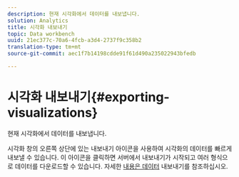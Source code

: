 ```yaml
---
description: 현재 시각화에서 데이터를 내보냅니다.
solution: Analytics
title: 시각화 내보내기
topic: Data workbench
uuid: 21ec377c-70a6-4fcb-a3d4-2737f9c358b2
translation-type: tm+mt
source-git-commit: aec1f7b14198cdde91f61d490a235022943bfedb

---
```



# 시각화 내보내기{#exporting-visualizations}

현재 시각화에서 데이터를 내보냅니다.

시각화 창의 오른쪽 상단에 있는 내보내기 아이콘을 사용하여 시각화의 데이터를 빠르게 내보낼 수 있습니다. 이 아이콘을 클릭하면 서버에서 내보내기가 시작되고 여러 형식으로 데이터를 다운로드할 수 있습니다. 자세한 [내용은 데이터](../../../../home/c-adobe-data-workbench-dashboard/c-exporting-data.md#concept-826596f7c95649b2adbcafd91fad782b) 내보내기를 참조하십시오.
